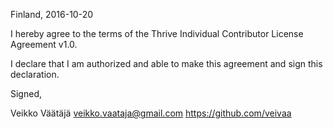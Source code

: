Finland, 2016-10-20

I hereby agree to the terms of the Thrive Individual Contributor License
Agreement v1.0.

I declare that I am authorized and able to make this agreement and sign this
declaration.

Signed,

Veikko Väätäjä veikko.vaataja@gmail.com https://github.com/veivaa
